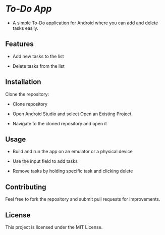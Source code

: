 # ***To-Do App***

- A simple To-Do application for Android where you can add and delete tasks easily.

## **Features**

- Add new tasks to the list
  
- Delete tasks from the list

## **Installation**

Clone the repository:

- Clone repository

- Open Android Studio and select Open an Existing Project

- Navigate to the cloned repository and open it

## **Usage**

- Build and run the app on an emulator or a physical device

- Use the input field to add tasks

- Remove tasks by holding specific task and clicking delete

## **Contributing**

Feel free to fork the repository and submit pull requests for improvements.

## **License**

This project is licensed under the MIT License.
